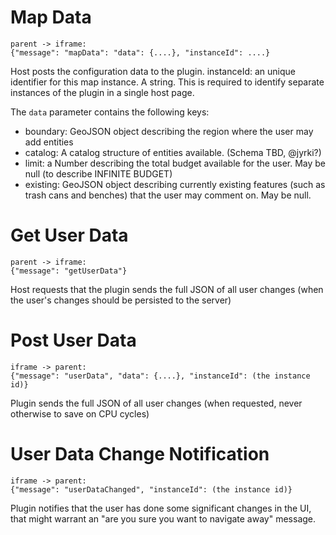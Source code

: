 # Map Data

    parent -> iframe:
    {"message": "mapData": "data": {....}, "instanceId": ....}

Host posts the configuration data to the plugin.
instanceId: an unique identifier for this map instance. A string. This is required to identify separate instances of the plugin in a single host page.

The `data` parameter contains the following keys:

- boundary: GeoJSON object describing the region where the user may add entities
- catalog: A catalog structure of entities available. (Schema TBD, @jyrki?)
- limit: a Number describing the total budget available for the user. May be null (to describe INFINITE BUDGET)
- existing: GeoJSON object describing currently existing features (such as trash cans and benches) that the user may comment on. May be null.

# Get User Data

    parent -> iframe:
    {"message": "getUserData"}

Host requests that the plugin sends the full JSON of all user changes (when the user's changes should be persisted to the server)

# Post User Data

    iframe -> parent:
    {"message": "userData", "data": {....}, "instanceId": (the instance id)}

Plugin sends the full JSON of all user changes (when requested, never otherwise to save on CPU cycles)

# User Data Change Notification

    iframe -> parent:
    {"message": "userDataChanged", "instanceId": (the instance id)}

Plugin notifies that the user has done some significant changes in the UI, that might warrant an "are you sure you want to navigate away" message.
